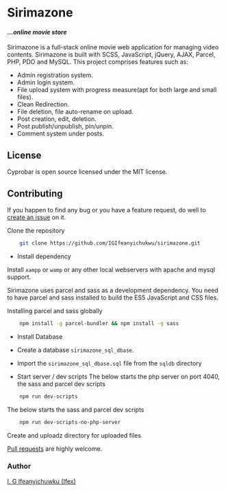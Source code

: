 # Sirimazone

#### _...online movie store_

Sirimazone is a full-stack online movie web application for managing video contents. Sirimazone is built with SCSS, JavaScript, jQuery, AJAX, Parcel, PHP, PDO and MySQL.
This project comprises features such as:
- Admin registration system.
- Admin login system.
- File upload system with progress measure(apt for both large and small files).
- Clean Redirection.
- File deletion, file auto-rename on upload.
- Post creation, edit, deletion.
- Post publish/unpublish, pin/unpin.
- Comment system under posts.


## License

Cyprobar is open source licensed under the MIT license.

## Contributing

If you happen to find any bug or you have a feature request, do well to [create an issue](https://github.com/IGIfeanyichukwu/sirimazone/issues) on it.

Clone the repository 

```bash
    git clone https://github.com/IGIfeanyichukwu/sirimazone.git
```


* Install dependency

 Install `xampp` or `wamp` or any other local webservers with apache and mysql support.

 Sirimazone uses parcel and sass as a development dependency. You need to have parcel and sass installed to build the ES5 JavaScript and CSS files.
 
 Installing parcel and sass globally

```bash
    npm install -g parcel-bundler && npm install -g sass
```

* Install Database
 * Create a database `sirimazone_sql_dbase`.
 * Import the `sirimazone_sql_dbase.sql` file from the `sqldb` directory


* Start server / dev scripts
 The below starts the php server on port 4040, the sass and parcel dev scripts
 
```bash
    npm run dev-scripts
```

 The below starts the sass and parcel dev scripts
```bash
    npm run dev-scripts-no-php-server
```
Create and uploadz directory for uploaded files

[Pull requests](https://github.com/IGIfeanyichukwu/sirimazone/pulls) are highly welcome.


### Author
[I. G Ifeanyichuwku (Ifex)](https://ig-ifex.netlify.app)